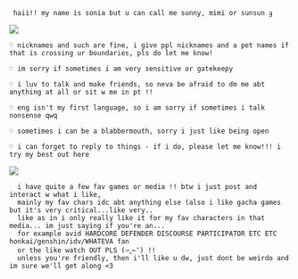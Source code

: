 


     
     haii!! my name is sonia but u can call me sunny, mimi or sunsun ᦃ
   
  
  ![](https://64.media.tumblr.com/96352ca5c7fdcbed9ce617a9bbdf4200/5bc533c11613f9df-1e/s1280x1920/bcf3510d4c3b5d3905d68c61134888f073ab50a9.pnj)
 
 
    ♡ nicknames and such are fine, i give ppl nicknames and a pet names if that is crossing ur boundaries, pls do let me know!
    
    ♡ im sorry if sometimes i am very sensitive or gatekeepy 
    
    ♡ i luv to talk and make friends, so neva be afraid to dm me abt anything at all or sit w me in pt !!

    ♡ eng isn't my first language, so i am sorry if sometimes i talk nonsense qwq

    ♡ sometimes i can be a blabbermouth, sorry i just like being open

    ♡ i can forget to reply to things - if i do, please let me know!!! i try my best out here 
    
  ![](https://64.media.tumblr.com/96352ca5c7fdcbed9ce617a9bbdf4200/5bc533c11613f9df-1e/s1280x1920/bcf3510d4c3b5d3905d68c61134888f073ab50a9.pnj)
   
      i have quite a few fav games or media !! btw i just post and interact w what i like, 
      mainly my fav chars idc abt anything else (also i like gacha games but it's very critical...like very..
      like as in i only really like it for my fav characters in that media... im just saying if you're an...
      for example avid HARDCORE DEFENDER DISCOURSE PARTICIPATOR ETC ETC honkai/genshin/idv/WHATEVA fan
      or the like watch OUT PLS (⇀‸↼‶) !! 
      unless you're friendly, then i'll like u dw, just dont be weirdo and im sure we'll get along <3



  
